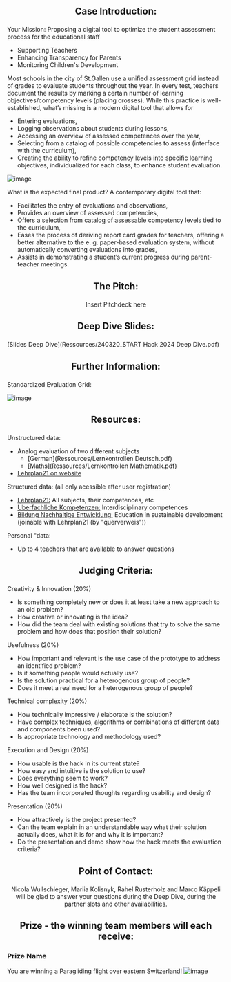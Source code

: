 ## <p align="center"> Case Introduction: </p>

Your Mission: Proposing a digital tool to optimize the student assessment process for the educational staff
- Supporting Teachers
- Enhancing Transparency for Parents
- Monitoring Children's Development

Most schools in the city of St.Gallen use a unified assessment grid instead of grades to evaluate students throughout the year. In every test, teachers document the results by marking a certain number of learning objectives/competency levels (placing crosses). While this practice is well-established, what’s missing is a modern digital tool that allows for

-	Entering evaluations,
-	Logging observations about students during lessons,
-	Accessing an overview of assessed competences over the year,
-	Selecting from a catalog of possible competencies to assess (interface with the curriculum),
-	Creating the ability to refine competency levels into specific learning objectives, individualized for each class, to enhance student evaluation.

![image](https://github.com/START-Hack/CityOfStGallen_STARTHACK24/assets/62013029/9fb7f83c-de1e-45ad-98a9-4de230c8197e)


What is the expected final product?
A contemporary digital tool that:
-	Facilitates the entry of evaluations and observations,
-	Provides an overview of assessed competencies,
-	Offers a selection from catalog of assessable competency levels tied to the curriculum,
-	Eases the process of deriving report card grades for teachers, offering a better alternative to the e. g. paper-based evaluation system, without automatically converting evaluations into grades,
-	Assists in demonstrating a student’s current progress during parent-teacher meetings.


## <p align="center"> The Pitch: </p>

<p align="center"> Insert Pitchdeck here </p>

## <p align="center"> Deep Dive Slides: </p>

[Slides Deep Dive](Ressources/240320_START Hack 2024 Deep Dive.pdf)

## <p align="center"> Further Information: </p>

Standardized Evaluation Grid:

![image](https://github.com/START-Hack/CityOfStGallen_STARTHACK24/assets/62013029/338331ce-b725-4800-88a0-92e610b0cb28)

##  <p align="center"> Resources: </p>

Unstructured data:
- Analog evaluation of two different subjects
  - [German](Ressources/Lernkontrollen Deutsch.pdf)
  - [Maths](Ressources/Lernkontrollen Mathematik.pdf)
- [Lehrplan21 on website](https://sg.lehrplan.ch/)

Structured data: (all only acessible after user registration)
- [Lehrplan21:](https://daten.stadt.sg.ch/explore/dataset/lehrplan-21-kanton-st-gallen) All subjects, their competences, etc
- [Überfachliche Kompetenzen:](https://daten.stadt.sg.ch/explore/dataset/ueberfachliche-kompetenzen-lehrplan21-kanton-stgallen) Interdisciplinary competences
- [Bildung Nachhaltige Entwicklung:](https://daten.stadt.sg.ch/explore/dataset/bildung-nachhaltige-entwicklung-lehrplan21-kanton-stgallen) Education in sustainable development (joinable with Lehrplan21 (by "querverweis"))

Personal "data:
- Up to 4 teachers that are available to answer questions


## <p align="center"> Judging Criteria: </p>

Creativity & Innovation (20%)
- Is something completely new or does it at least take a new approach to an old problem?
- How creative or innovating is the idea?
- How did the team deal with existing solutions that try to solve the same problem and how does that position their solution?

Usefulness (20%)
- How important and relevant is the use case of the prototype to address an identified problem?
- Is it something people would actually use?
- Is the solution practical for a heterogenous group of people?
- Does it meet a real need for a heterogenous group of people?

Technical complexity (20%)
- How technically impressive / elaborate is the solution?
- Have complex techniques, algorithms or combinations of different data and components been used?
- Is appropriate technology and methodology used?

Execution and Design (20%)
- How usable is the hack in its current state?
- How easy and intuitive is the solution to use?
- Does everything seem to work?
- How well designed is the hack?
- Has the team incorporated thoughts regarding usability and design?

Presentation (20%)
- How attractively is the project presented?
- Can the team explain in an understandable way what their solution actually does, what it is for and why it is important?
- Do the presentation and demo show how the hack meets the evaluation criteria?

## <p align="center"> Point of Contact: </p>

<p align="center"> Nicola Wullschleger, Mariia Kolisnyk, Rahel Rusterholz and Marco Käppeli will be glad to answer your questions during the Deep Dive, during the partner slots and other availabilities. </p>


## <p align="center"> Prize - the winning team members will each receive: </p>

### Prize Name
You are winning a Paragliding flight over eastern Switzerland!
![image](https://github.com/START-Hack/CityOfStGallen_STARTHACK24/assets/62013029/cbdf6fcd-5d2d-412e-bc4b-995b27713476)


